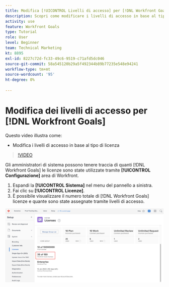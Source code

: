 ```yaml
---
title: Modifica [!UICONTROL Livelli di accesso] per [!DNL Workfront Goals]
description: Scopri come modificare i livelli di accesso in base al tipo di licenza per i tuoi utenti in [!DNL Workfront Goals].
activity: use
feature: Workfront Goals
type: Tutorial
role: User
level: Beginner
team: Technical Marketing
kt: 8895
exl-id: 8227c72d-fc33-49c6-9519-c71afd5dc046
source-git-commit: 58a545120b29a5f492344b89b77235e548e94241
workflow-type: tm+mt
source-wordcount: '95'
ht-degree: 0%

---
```


# Modifica dei livelli di accesso per [!DNL Workfront Goals]

Questo video illustra come:

* Modifica i livelli di accesso in base al tipo di licenza

>[!VIDEO](https://video.tv.adobe.com/v/335189/?quality=12)

Gli amministratori di sistema possono tenere traccia di quanti [!DNL Workfront Goals] le licenze sono state utilizzate tramite **[!UICONTROL Configurazione]** area di Workfront.

1. Espandi la **[!UICONTROL Sistema]** nel menu del pannello a sinistra.
1. Fai clic su **[!UICONTROL Licenze]**.
1. È possibile visualizzare il numero totale di [!DNL Workfront Goals] licenze e quante sono state assegnate tramite livelli di accesso.

![Schermata del numero di [!DNL Workfront Goals] licenze nell&#39;area Impostazioni di [!DNL Workfront]](assets/02-workfront-goals-licenses.png)
